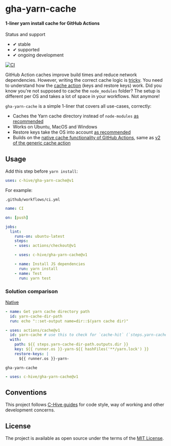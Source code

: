 # gha-yarn-cache

#### 1-liner yarn install cache for GitHub Actions

Status and support

- &#x2714; stable
- &#x2714; supported
- &#x2714; ongoing development

[![CI](/../../workflows/CI/badge.svg?branch=master)](/../../actions)

GitHub Action caches improve build times and reduce network dependencies. However, writing the correct cache logic is [tricky](https://github.com/actions/cache/blob/9ab95382c899bf0953a0c6c1374373fc40456ffe/examples.md#node---yarn). You need to understand how the [cache action](https://github.com/actions/cache) (keys and restore keys) work. Did you know you're not supposed to cache the `node_modules` folder? The setup is different per OS and takes a lot of space in your workflows. Not anymore!

`gha-yarn-cache` is a simple 1-liner that covers all use-cases, correctly:
- Caches the Yarn cache directory instead of `node-modules` [as recommended](https://github.com/actions/cache/blob/9ab95382c899bf0953a0c6c1374373fc40456ffe/examples.md#node---yarn)
- Works on Ubuntu, MacOS and Windows
- Restore keys take the OS into account [as recommended](https://github.com/actions/cache/blob/9ab95382c899bf0953a0c6c1374373fc40456ffe/examples.md#node---yarn)
- Builds on the [native cache functionality of GitHub Actions](https://github.com/actions/toolkit/tree/master/packages/cache), same as [v2 of the generic cache action](https://github.com/actions/cache/issues/55#issuecomment-629433225)

## Usage

Add this step before `yarn install`:
```yml
uses: c-hive/gha-yarn-cache@v1
```

For example:

`.github/workflows/ci.yml`
```yml
name: CI

on: [push]

jobs:
  lint:
    runs-on: ubuntu-latest
    steps:
    - uses: actions/checkout@v1

    - uses: c-hive/gha-yarn-cache@v1

    - name: Install JS dependencies
      run: yarn install
    - name: Test
      run: yarn test
```

### Solution comparison

[Native](https://github.com/actions/cache/blob/9ab95382c899bf0953a0c6c1374373fc40456ffe/examples.md#node---yarn)
```yml
- name: Get yarn cache directory path
  id: yarn-cache-dir-path
  run: echo "::set-output name=dir::$(yarn cache dir)"

- uses: actions/cache@v1
  id: yarn-cache # use this to check for `cache-hit` (`steps.yarn-cache.outputs.cache-hit != 'true'`)
  with:
    path: ${{ steps.yarn-cache-dir-path.outputs.dir }}
    key: ${{ runner.os }}-yarn-${{ hashFiles('**/yarn.lock') }}
    restore-keys: |
      ${{ runner.os }}-yarn-
```

`gha-yarn-cache`
```yml
- uses: c-hive/gha-yarn-cache@v1
```

## Conventions

This project follows [C-Hive guides](https://github.com/c-hive/guides) for code style, way of working and other development concerns.

## License

The project is available as open source under the terms of the [MIT License](http://opensource.org/licenses/MIT).
